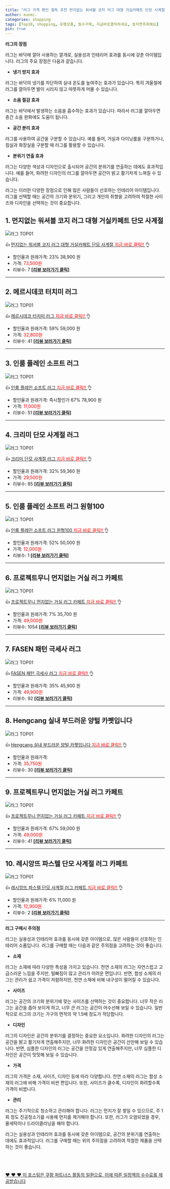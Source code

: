 ```yaml
---
title: "러그 가격 확인 필독 추천 먼지없는 워셔블 코지 러그 대형 거실카페트 단모 사계절 비교 장점 구매가이드"
author: eunmi.
categories: shopping
tags: [Top10, shopping, 유행상품, 필수구매, 지금바로클릭하세요, 놓치면후회해요]
pin: true
---
```

**러그의 장점**

러그는 바닥에 깔아 사용하는 깔개로, 실용성과 인테리어 효과를 동시에 갖춘 아이템입니다. 러그의 주요 장점은 다음과 같습니다.

* **냉기 방지 효과**

러그는 바닥의 냉기를 차단하여 실내 온도를 높여주는 효과가 있습니다. 특히 겨울철에 러그를 깔아두면 발이 시리지 않고 따뜻하게 머물 수 있습니다.

* **소음 절감 효과**

러그는 바닥에서 발생하는 소음을 흡수하는 효과가 있습니다. 따라서 러그를 깔아두면 층간 소음 완화에도 도움이 됩니다.

* **공간 분리 효과**

러그를 사용하여 공간을 구분할 수 있습니다. 예를 들어, 거실과 다이닝룸을 구분하거나, 침실과 화장실을 구분할 때 러그를 활용할 수 있습니다.

* **분위기 연출 효과**

러그는 다양한 색상과 디자인으로 출시되어 공간의 분위기를 연출하는 데에도 효과적입니다. 예를 들어, 화려한 디자인의 러그를 깔아두면 공간이 밝고 활기차게 느껴질 수 있습니다.

러그는 이러한 다양한 장점으로 인해 많은 사람들이 선호하는 인테리어 아이템입니다. 러그를 선택할 때는 공간의 크기와 분위기, 그리고 개인의 취향을 고려하여 적절한 사이즈와 디자인을 선택하는 것이 중요합니다.

   

## 1. 먼지없는 워셔블 코지 러그 대형 거실카페트 단모 사계절

![러그 TOP01](https://thumbnail8.coupangcdn.com/thumbnails/remote/230x230ex/image/vendor_inventory/801b/14daf6a5c049964c6a8a520f59c7dbdbb21d25f79b221ec616bd26962945.jpg)


👍 [먼지없는 워셔블 코지 러그 대형 거실카페트 단모 사계절 <font color=red> 지금 바로 클릭!! </font> ](https://link.coupang.com/re/AFFSDP?lptag=AF3617701&subid=GithubCoopas&pageKey=7023825535&traceid=V0-153&itemId=17306009318&vendorItemId=84479784264) 👌 


- 할인율과 원래가격: 23%  38,900   원
- 가격: <span style='color:red'>73,500원</span>
- 리뷰수: 7  [**[리뷰 보러가기 클릭]**](https://link.coupang.com/re/AFFSDP?lptag=AF3617701&subid=GithubCoopas&pageKey=7023825535&traceid=V0-153&itemId=17306009318&vendorItemId=84479784264)

---


   

## 2. 메르시데코 터치미 러그

![러그 TOP01](https://thumbnail8.coupangcdn.com/thumbnails/remote/230x230ex/image/retail/images/693602641322197-f90202d6-15fc-43b1-a51a-e0601de87b39.jpg)


👍 [메르시데코 터치미 러그 <font color=red> 지금 바로 클릭!! </font> ](https://link.coupang.com/re/AFFSDP?lptag=AF3617701&subid=GithubCoopas&pageKey=1440858913&traceid=V0-153&itemId=2484706378&vendorItemId=70477974921) 👌 


- 할인율과 원래가격: 59%  59,000   원
- 가격: <span style='color:red'>32,800원</span>
- 리뷰수: 41  [**[리뷰 보러가기 클릭]**](https://link.coupang.com/re/AFFSDP?lptag=AF3617701&subid=GithubCoopas&pageKey=1440858913&traceid=V0-153&itemId=2484706378&vendorItemId=70477974921)

---


   

## 3. 인룸 플레인 소프트 러그

![러그 TOP01](https://thumbnail6.coupangcdn.com/thumbnails/remote/230x230ex/image/retail/images/1224430723018882-71bc42a8-1286-45a5-ac77-805375aa8e42.jpg)


👍 [인룸 플레인 소프트 러그 <font color=red> 지금 바로 클릭!! </font> ](https://link.coupang.com/re/AFFSDP?lptag=AF3617701&subid=GithubCoopas&pageKey=183396161&traceid=V0-153&itemId=525082546&vendorItemId=4362051267) 👌 


- 할인율과 원래가격: 즉시할인가 67%  78,900   원
- 가격: <span style='color:red'>11,000원</span>
- 리뷰수: 51  [**[리뷰 보러가기 클릭]**](https://link.coupang.com/re/AFFSDP?lptag=AF3617701&subid=GithubCoopas&pageKey=183396161&traceid=V0-153&itemId=525082546&vendorItemId=4362051267)

---


   

## 4. 크리미 단모 사계절 러그

![러그 TOP01](https://thumbnail7.coupangcdn.com/thumbnails/remote/230x230ex/image/retail/images/5216181874519199-4bbaf5ef-1711-40ff-93f3-3b84dae593f2.jpg)


👍 [크리미 단모 사계절 러그 <font color=red> 지금 바로 클릭!! </font> ](https://link.coupang.com/re/AFFSDP?lptag=AF3617701&subid=GithubCoopas&pageKey=6853251635&traceid=V0-153&itemId=6951893120&vendorItemId=74244340308) 👌 


- 할인율과 원래가격: 32%  59,360   원
- 가격: <span style='color:red'>29,500원</span>
- 리뷰수: 85  [**[리뷰 보러가기 클릭]**](https://link.coupang.com/re/AFFSDP?lptag=AF3617701&subid=GithubCoopas&pageKey=6853251635&traceid=V0-153&itemId=6951893120&vendorItemId=74244340308)

---


   

## 5. 인룸 플레인 소프트 러그 원형100

![러그 TOP01](https://thumbnail7.coupangcdn.com/thumbnails/remote/230x230ex/image/retail/images/3820174397096548-a8a78371-1cc8-464f-a286-d0920a5d360c.jpg)


👍 [인룸 플레인 소프트 러그 원형100 <font color=red> 지금 바로 클릭!! </font> ](https://link.coupang.com/re/AFFSDP?lptag=AF3617701&subid=GithubCoopas&pageKey=183396195&traceid=V0-153&itemId=525082645&vendorItemId=4362051524) 👌 


- 할인율과 원래가격: 52%  50,000   원
- 가격: <span style='color:red'>12,000원</span>
- 리뷰수: 1  [**[리뷰 보러가기 클릭]**](https://link.coupang.com/re/AFFSDP?lptag=AF3617701&subid=GithubCoopas&pageKey=183396195&traceid=V0-153&itemId=525082645&vendorItemId=4362051524)

---


   

## 6. 프로젝트무니 먼지없는 거실 러그 카페트

![러그 TOP01](https://thumbnail6.coupangcdn.com/thumbnails/remote/230x230ex/image/vendor_inventory/3152/0972aeae5ebb17228d8d96e882a4696a0692a51840dcafc64ec76cb99da3.jpg)


👍 [프로젝트무니 먼지없는 거실 러그 카페트 <font color=red> 지금 바로 클릭!! </font> ](https://link.coupang.com/re/AFFSDP?lptag=AF3617701&subid=GithubCoopas&pageKey=2288235758&traceid=V0-153&itemId=12493069254&vendorItemId=79712810379) 👌 


- 할인율과 원래가격: 7%  35,700   원
- 가격: <span style='color:red'>49,000원</span>
- 리뷰수: 1054  [**[리뷰 보러가기 클릭]**](https://link.coupang.com/re/AFFSDP?lptag=AF3617701&subid=GithubCoopas&pageKey=2288235758&traceid=V0-153&itemId=12493069254&vendorItemId=79712810379)

---


   

## 7. FASEN 패턴 극세사 러그

![러그 TOP01](https://thumbnail6.coupangcdn.com/thumbnails/remote/230x230ex/image/vendor_inventory/a1fe/2008c7c6d288ad21f21f37da186ad7b76aaaa2f0354df101c276bbbb7425.jpg)


👍 [FASEN 패턴 극세사 러그 <font color=red> 지금 바로 클릭!! </font> ](https://link.coupang.com/re/AFFSDP?lptag=AF3617701&subid=GithubCoopas&pageKey=7276885261&traceid=V0-153&itemId=18570656634&vendorItemId=85707806438) 👌 


- 할인율과 원래가격: 35%  45,900   원
- 가격: <span style='color:red'>49,900원</span>
- 리뷰수: 92  [**[리뷰 보러가기 클릭]**](https://link.coupang.com/re/AFFSDP?lptag=AF3617701&subid=GithubCoopas&pageKey=7276885261&traceid=V0-153&itemId=18570656634&vendorItemId=85707806438)

---


   

## 8. Hengcang 실내 부드러운 양털 카펫입니다

![러그 TOP01](https://thumbnail9.coupangcdn.com/thumbnails/remote/230x230ex/image/vendor_inventory/1474/a335086f2618a2e7f624d032fe7b33320abcf0a2c7b2074e4d3d96f4a152.jpg)


👍 [Hengcang 실내 부드러운 양털 카펫입니다 <font color=red> 지금 바로 클릭!! </font> ](https://link.coupang.com/re/AFFSDP?lptag=AF3617701&subid=GithubCoopas&pageKey=7258411495&traceid=V0-153&itemId=18481305528&vendorItemId=85621089006) 👌 


- 할인율과 원래가격: 
- 가격: <span style='color:red'>35,750원</span>
- 리뷰수: 30  [**[리뷰 보러가기 클릭]**](https://link.coupang.com/re/AFFSDP?lptag=AF3617701&subid=GithubCoopas&pageKey=7258411495&traceid=V0-153&itemId=18481305528&vendorItemId=85621089006)

---


   

## 9. 프로젝트무니 먼지없는 거실 러그 카페트

![러그 TOP01](https://thumbnail8.coupangcdn.com/thumbnails/remote/230x230ex/image/vendor_inventory/4bfe/2a9f4017144d4a2962ba9886d0c56fa341baa0eea783e90f58605432f1b0.jpg)


👍 [프로젝트무니 먼지없는 거실 러그 카페트 <font color=red> 지금 바로 클릭!! </font> ](https://link.coupang.com/re/AFFSDP?lptag=AF3617701&subid=GithubCoopas&pageKey=2288235758&traceid=V0-153&itemId=12443633799&vendorItemId=79712810472) 👌 


- 할인율과 원래가격: 67%  59,000   원
- 가격: <span style='color:red'>49,000원</span>
- 리뷰수: 41  [**[리뷰 보러가기 클릭]**](https://link.coupang.com/re/AFFSDP?lptag=AF3617701&subid=GithubCoopas&pageKey=2288235758&traceid=V0-153&itemId=12443633799&vendorItemId=79712810472)

---


   

## 10. 레시앙뜨 파스텔 단모 사계절 러그 카페트

![러그 TOP01](https://thumbnail10.coupangcdn.com/thumbnails/remote/230x230ex/image/rs_quotation_api/a69dhi2c/9472b9297e6b49518023cccd8748391e.jpg)


👍 [레시앙뜨 파스텔 단모 사계절 러그 카페트 <font color=red> 지금 바로 클릭!! </font> ](https://link.coupang.com/re/AFFSDP?lptag=AF3617701&subid=GithubCoopas&pageKey=5341936311&traceid=V0-153&itemId=18591279351&vendorItemId=85727555881) 👌 


- 할인율과 원래가격: 6%  11,000   원
- 가격: <span style='color:red'>12,900원</span>
- 리뷰수: 2  [**[리뷰 보러가기 클릭]**](https://link.coupang.com/re/AFFSDP?lptag=AF3617701&subid=GithubCoopas&pageKey=5341936311&traceid=V0-153&itemId=18591279351&vendorItemId=85727555881)

---
**러그 구매시 주의점**

러그는 실용성과 인테리어 효과를 동시에 갖춘 아이템으로, 많은 사람들이 선호하는 인테리어 소품입니다. 러그를 구매할 때는 다음과 같은 주의점을 고려하는 것이 좋습니다.

* **소재**

러그는 소재에 따라 다양한 특성을 가지고 있습니다. 천연 소재의 러그는 자연스럽고 고급스러운 느낌을 주지만, 털빠짐이 많고 관리가 어려운 편입니다. 반면, 합성 소재의 러그는 관리가 쉽고 가격이 저렴하지만, 천연 소재에 비해 내구성이 떨어질 수 있습니다.

* **사이즈**

러그는 공간의 크기와 분위기에 맞는 사이즈를 선택하는 것이 중요합니다. 너무 작은 러그는 공간을 좁아 보이게 하고, 너무 큰 러그는 공간이 어수선해 보일 수 있습니다. 일반적으로 러그의 크기는 가구의 면적의 약 1.5배 정도가 적당합니다.

* **디자인**

러그의 디자인은 공간의 분위기를 결정하는 중요한 요소입니다. 화려한 디자인의 러그는 공간을 밝고 활기차게 연출해주지만, 너무 화려한 디자인은 공간이 산만해 보일 수 있습니다. 반면, 심플한 디자인의 러그는 공간을 안정감 있게 연출해주지만, 너무 심플한 디자인은 공간이 밋밋해 보일 수 있습니다.

* **가격**

러그의 가격은 소재, 사이즈, 디자인 등에 따라 다양합니다. 천연 소재의 러그는 합성 소재의 러그에 비해 가격이 비싼 편입니다. 또한, 사이즈가 클수록, 디자인이 화려할수록 가격이 비쌉니다.

* **관리**

러그는 주기적으로 청소하고 관리해야 합니다. 러그는 먼지가 잘 쌓일 수 있으므로, 주 1회 정도 진공청소기를 사용해 먼지를 제거해야 합니다. 또한, 러그가 오염되었을 경우, 물세탁이나 드라이클리닝을 해야 합니다.

러그는 실용성과 인테리어 효과를 동시에 갖춘 아이템으로, 공간의 분위기를 연출하는 데에도 효과적입니다. 러그를 구매할 때는 위의 주의점을 고려하여 적절한 제품을 선택하는 것이 좋습니다.<br><br><br><br><br> [ ❤ ❤ ❤ 이 포스팅은 쿠팡 파트너스 활동의 일환으로, 이에 따른 일정액의 수수료를 제공받습니다](https://link.coupang.com/a/bcEFyh)